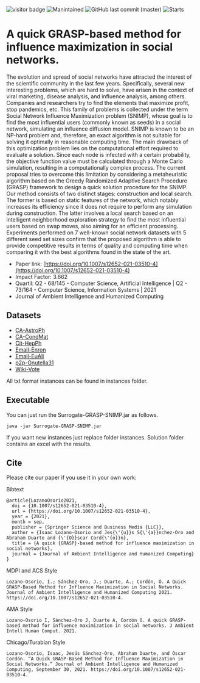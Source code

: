 ![visitor badge](https://vbr.wocr.tk/badge?page_id=isaaclo97.Analyzing-the-influence-of-users-in-social-networks&color=be54c6&style=flat&logo=Github)
![Manintained](https://img.shields.io/badge/Maintained%3F-yes-green.svg)
![GitHub last commit (master)](https://img.shields.io/github/last-commit/isaaclo97/Analyzing-the-influence-of-users-in-social-networks)
![Starts](https://img.shields.io/github/stars/isaaclo97/Analyzing-the-influence-of-users-in-social-networks.svg)

# A quick GRASP-based method for influence maximization in social networks.

The evolution and spread of social networks have attracted the interest of the scientific community in the last few years. Specifically, several new interesting problems, which are hard to solve, have arisen in the context of viral marketing, disease analysis, and influence analysis, among others. Companies and researchers try to find the elements that maximize profit, stop pandemics, etc. This family of problems is collected under the term Social Network Influence Maximization problem (SNIMP), whose goal is to find the most influential users (commonly known as seeds) in a social network, simulating an influence diffusion model. SNIMP is known to be an NP-hard problem and, therefore, an exact algorithm is not suitable for solving it optimally in reasonable computing time. The main drawback of this optimization problem lies on the computational effort required to evaluate a solution. Since each node is infected with a certain probability, the objective function value must be calculated through a Monte Carlo simulation, resulting in a computationally complex process. The current proposal tries to overcome this limitation by considering a metaheuristic algorithm based on the Greedy Randomized Adaptive Search Procedure (GRASP) framework to design a quick solution procedure for the SNIMP. Our method consists of two distinct stages: construction and local search. The former is based on static features of the network, which notably increases its efficiency since it does not require to perform any simulation during construction. The latter involves a local search based on an intelligent neighborhood exploration strategy to find the most influential users based on swap moves, also aiming for an efficient processing. Experiments performed on 7 well-known social network datasets with 5 different seed set sizes confirm that the proposed algorithm is able to provide competitive results in terms of quality and computing time when comparing it with the best algorithms found in the state of the art.

* Paper link: [https://doi.org/10.1007/s12652-021-03510-4](https://doi.org/10.1007/s12652-021-03510-4)
* Impact Factor: 3.662 
* Quartil: Q2 - 68/145 - Computer Science, Artificial Intelligence | Q2 - 73/164 - Computer Science, Information Systems | 2021  <br>
* Journal of Ambient Intelligence and Humanized Computing

## Datasets

* [CA-AstroPh](https://snap.stanford.edu/data/ca-AstroPh.html)
* [CA-CondMat](https://snap.stanford.edu/data/ca-CondMat.html)
* [Cit-HepPh](https://snap.stanford.edu/data/cit-HepPh.html)
* [Email-Enron](https://snap.stanford.edu/data/email-Enron.html)
* [Email-EuAll](https://snap.stanford.edu/data/email-EuAll.html)
* [p2p-Gnutella31](https://snap.stanford.edu/data/p2p-Gnutella31.html)
* [Wiki-Vote](https://snap.stanford.edu/data/wiki-Vote.html)

All txt format instances can be found in instances folder.

## Executable

You can just run the Surrogate-GRASP-SNIMP.jar as follows.

```
java -jar Surrogate-GRASP-SNIMP.jar
```

If you want new instances just replace folder instances.
Solution folder contains an excel with the results.

## Cite

Please cite our paper if you use it in your own work:

Bibtext
```
@article{LozanoOsorio2021,
  doi = {10.1007/s12652-021-03510-4},
  url = {https://doi.org/10.1007/s12652-021-03510-4},
  year = {2021},
  month = sep,
  publisher = {Springer Science and Business Media {LLC}},
  author = {Isaac Lozano-Osorio and Jes{\'{u}}s S{\'{a}}nchez-Oro and Abraham Duarte and {\'{O}}scar Cord{\'{o}}n},
  title = {A quick {GRASP}-based method for influence maximization in social networks},
  journal = {Journal of Ambient Intelligence and Humanized Computing}
}
```

MDPI and ACS Style
```
Lozano-Osorio, I.; Sánchez-Oro, J.; Duarte, A.; Cordón, Ó. A Quick GRASP-Based Method for Influence Maximization in Social Networks. Journal of Ambient Intelligence and Humanized Computing 2021. https://doi.org/10.1007/s12652-021-03510-4.
```

AMA Style
```
Lozano-Osorio I, Sánchez-Oro J, Duarte A, Cordón Ó. A quick GRASP-based method for influence maximization in social networks. J Ambient Intell Human Comput. 2021.
```

Chicago/Turabian Style
```
Lozano-Osorio, Isaac, Jesús Sánchez-Oro, Abraham Duarte, and Óscar Cordón. “A Quick GRASP-Based Method for Influence Maximization in Social Networks.” Journal of Ambient Intelligence and Humanized Computing, September 30, 2021. https://doi.org/10.1007/s12652-021-03510-4.
```
